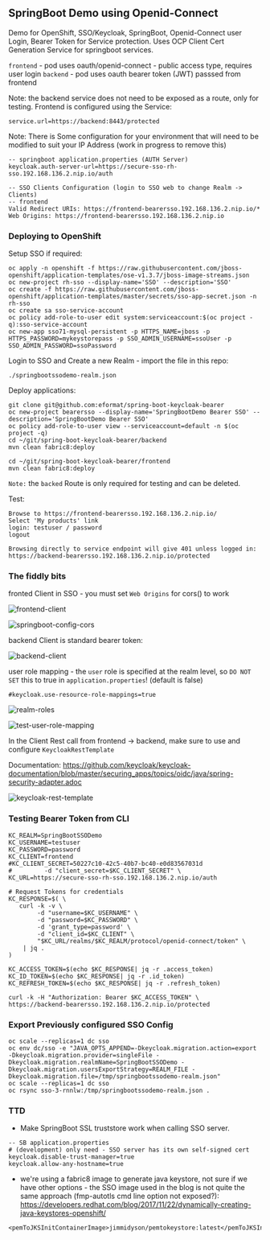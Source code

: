 ## SpringBoot Demo using Openid-Connect

Demo for OpenShift, SSO/Keycloak, SpringBoot, Openid-Connect user Login, Bearer Token for Service protection.  Uses OCP Client Cert Generation Service for springboot services.

`frontend` - pod uses oauth/openid-connect - public access type, requires user login
`backend` - pod uses oauth bearer token (JWT) passsed from frontend

Note: the backend service does not need to be exposed as a route, only for testing. Frontend is configured using the Service:
```
service.url=https://backend:8443/protected
```

Note: There is Some configuration for your environment that will need to be modified to suit your IP Address (work in progress to remove this)

```
-- springboot application.properties (AUTH Server)
keycloak.auth-server-url=https://secure-sso-rh-sso.192.168.136.2.nip.io/auth

-- SSO Clients Configuration (login to SSO web to change Realm -> Clients)
-- frontend
Valid Redirect URIs: https://frontend-bearersso.192.168.136.2.nip.io/*
Web Origins: https://frontend-bearersso.192.168.136.2.nip.io
```

### Deploying to OpenShift

Setup SSO if required:
```
oc apply -n openshift -f https://raw.githubusercontent.com/jboss-openshift/application-templates/ose-v1.3.7/jboss-image-streams.json
oc new-project rh-sso --display-name='SSO' --description='SSO'
oc create -f https://raw.githubusercontent.com/jboss-openshift/application-templates/master/secrets/sso-app-secret.json -n rh-sso
oc create sa sso-service-account
oc policy add-role-to-user edit system:serviceaccount:$(oc project -q):sso-service-account
oc new-app sso71-mysql-persistent -p HTTPS_NAME=jboss -p HTTPS_PASSWORD=mykeystorepass -p SSO_ADMIN_USERNAME=ssoUser -p SSO_ADMIN_PASSWORD=ssoPassword
```

Login to SSO and Create a new Realm - import the file in this repo: 
```
./springbootssodemo-realm.json
```

Deploy applications:
```
git clone git@github.com:eformat/spring-boot-keycloak-bearer
oc new-project bearersso --display-name='SpringBootDemo Bearer SSO' --description='SpringBootDemo Bearer SSO'
oc policy add-role-to-user view --serviceaccount=default -n $(oc project -q)
cd ~/git/spring-boot-keycloak-bearer/backend
mvn clean fabric8:deploy

cd ~/git/spring-boot-keycloak-bearer/frontend
mvn clean fabric8:deploy
```

`Note:` the `backed` Route is only required for testing and can be deleted.

Test:
```
Browse to https://frontend-bearersso.192.168.136.2.nip.io/
Select 'My products' link
login: testuser / password
logout

Browsing directly to service endpoint will give 401 unless logged in: 
https://backend-bearersso.192.168.136.2.nip.io/protected
```

### The fiddly bits

fronted Client in SSO - you must set `Web Origins` for cors() to work

![frontend-client](images/frontend-client.png)

![springboot-config-cors](images/springboot-config-cors.png)

backend Client is standard bearer token:

![backend-client](images/backend-client.png)

user role mapping - the `user` role is specified at the realm level, so `DO NOT SET` this to true in `application.properties`! (default is false)
```
#keycloak.use-resource-role-mappings=true

```
![realm-roles](images/realm-roles.png)

![test-user-role-mapping](images/test-user-role-mapping.png)

In the Client Rest call from frontend -> backend, make sure to use and configure `KeycloakRestTemplate`

Documentation: https://github.com/keycloak/keycloak-documentation/blob/master/securing_apps/topics/oidc/java/spring-security-adapter.adoc

![keycloak-rest-template](images/keycloak-rest-template.png)

### Testing Bearer Token from CLI

```
KC_REALM=SpringBootSSODemo
KC_USERNAME=testuser
KC_PASSWORD=password
KC_CLIENT=frontend
#KC_CLIENT_SECRET=50227c10-42c5-40b7-bc40-e0d83567031d
#         -d "client_secret=$KC_CLIENT_SECRET" \
KC_URL=https://secure-sso-rh-sso.192.168.136.2.nip.io/auth

# Request Tokens for credentials
KC_RESPONSE=$( \
   curl -k -v \
        -d "username=$KC_USERNAME" \
        -d "password=$KC_PASSWORD" \
        -d 'grant_type=password' \
        -d "client_id=$KC_CLIENT" \
        "$KC_URL/realms/$KC_REALM/protocol/openid-connect/token" \
    | jq .
)

KC_ACCESS_TOKEN=$(echo $KC_RESPONSE| jq -r .access_token)
KC_ID_TOKEN=$(echo $KC_RESPONSE| jq -r .id_token)
KC_REFRESH_TOKEN=$(echo $KC_RESPONSE| jq -r .refresh_token)

curl -k -H "Authorization: Bearer $KC_ACCESS_TOKEN" \
https://backend-bearersso.192.168.136.2.nip.io/protected
```

### Export Previously configured SSO Config
```
oc scale --replicas=1 dc sso
oc env dc/sso -e "JAVA_OPTS_APPEND=-Dkeycloak.migration.action=export -Dkeycloak.migration.provider=singleFile -Dkeycloak.migration.realmName=SpringBootSSODemo -Dkeycloak.migration.usersExportStrategy=REALM_FILE -Dkeycloak.migration.file=/tmp/springbootssodemo-realm.json"
oc scale --replicas=1 dc sso
oc rsync sso-3-rnnlw:/tmp/springbootssodemo-realm.json .
```

### TTD
- Make SpringBoot SSL truststore work when calling SSO server.
```
-- SB application.properties
# (development) only need - SSO server has its own self-signed cert
keycloak.disable-trust-manager=true
keycloak.allow-any-hostname=true
```
- we're using a fabric8 image to generate java keystore, not sure if we have other options - the SSO image used in the blog is not quite the same approach (fmp-autotls cmd line option not exposed?): https://developers.redhat.com/blog/2017/11/22/dynamically-creating-java-keystores-openshift/
```
<pemToJKSInitContainerImage>jimmidyson/pemtokeystore:latest</pemToJKSInitContainerImage>
```
